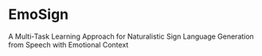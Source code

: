 # EmoSign
A Multi-Task Learning Approach for Naturalistic Sign Language Generation from Speech with Emotional Context
